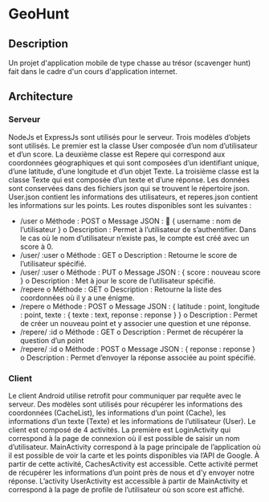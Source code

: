 # GeoHunt

## Description
Un projet d'application mobile de type chasse au trésor (scavenger hunt) fait dans le cadre d'un cours d'application internet.

## Architecture
### Serveur
NodeJs et ExpressJs sont utilisés pour le serveur. Trois modèles d’objets sont utilisés. 
Le premier est la classe User composée d’un nom d’utilisateur et d’un score. 
La deuxième classe est Repere qui correspond aux coordonnées géographiques et qui sont composées d’un identifiant unique, d’une latitude, d’une longitude et d’un objet Texte. 
La troisième classe est la classe Texte qui est composée d’un texte et d’une réponse. 
Les données sont conservées dans des fichiers json qui se trouvent le répertoire json. User.json contient les informations des utilisateurs, et reperes.json contient les informations sur les points. 
Les routes disponibles sont les suivantes : 
- /user 
	o Méthode : POST 
	o Message JSON : 
		 { username : nom de l’utilisateur } 
	o Description : Permet à l’utilisateur de s’authentifier. Dans le cas où le nom d’utilisateur n’existe pas, le compte est créé avec un score à 0. 
- /user/ :user 
	o Méthode : GET 
	o Description : Retourne le score de l’utilisateur spécifié. 
- /user/ :user 
	o Méthode : PUT 
	o Message JSON : { score : nouveau score } 
	o Description : Met à jour le score de l’utilisateur spécifié. 
- /repere 
	o Méthode : GET 
	o Description : Retourne la liste des coordonnées où il y a une énigme. 
- /repere 
	o Méthode : POST 
	o Message JSON : { latitude : point, longitude : point, texte : { texte : text, reponse : reponse } } 
	o Description : Permet de créer un nouveau point et y associer une question et une réponse. 
- /repere/ :id 
	o Méthode : GET 
	o Description : Permet de récupérer la question d’un point 
- /repere/ :id 
	o Méthode : POST 
	o Message JSON : { reponse : reponse } 
	o Description : Permet d’envoyer la réponse associée au point spécifié.

### Client
Le client Android utilise retrofit pour communiquer par requête avec le serveur. Des modèles sont utilisés pour récupérer les informations des coordonnées (CacheList), les informations d’un point (Cache), les informations d’un texte (Texte) et les informations de l’utilisateur (User). 
Le client est composé de 4 activités. 
La première est LoginActivity qui correspond à la page de connexion où il est possible de saisir un nom d’utilisateur. 
MainActivity correspond à la page principale de l’application où il est possible de voir la carte et les points disponibles via l’API de Google. 
À partir de cette activité, CachesActivity est accessible. Cette activité permet de récupérer les informations d’un point près de nous et d’y envoyer notre réponse. 
L’activity UserActivity est accessible à partir de MainActivity et correspond à la page de profile de l’utilisateur où son score est 
affiché. 

